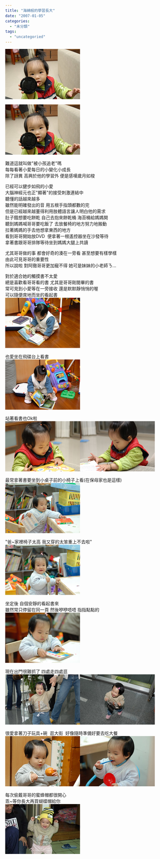```yaml
---
title: "海綿般的學習長大"
date: "2007-01-05"
categories: 
  - "未分類"
tags: 
  - "uncategoried"
---
```


![](images/341752785_cef7fa0406_m.jpg)

![](images/341752785_cef7fa0406_m.jpg)  
  
難道這就叫做"被小孩追老"嗎  
每每看著小愛每日的小變化小成長  
除了訝異 高興於他的學習外 便是感嘆歲月如梭  

已經可以健步如飛的小愛  
大腦神經元也正"顯著"的接受刺激連結中  
聽懂的話越來越多  
雖然能明確發出的音 用五根手指頭都數的完  
但是已經越來越董得利用肢體語言讓人明白他的需求  
肚子餓想要吃餅乾 自己去抱來餅乾桶 海苔桶給媽媽開  
聽到媽媽喊哥哥要吃飯了 去放餐椅的地方努力地搬動  
拉著媽媽的手去他想拿東西的地方  
看到哥哥開始放DVD  便拿著一根遙控器坐在沙發等待  
拿著書跟哥哥排隊等待坐到媽媽大腿上共讀  
  
尤其哥哥做的事 都會好奇的湊在一旁看 甚至想要有樣學樣  
由此可見哥哥的重要性  
所以說啦 對阿徹哥哥更加寵不得 她可是妹妹的小老師ㄋ...  
  
  
對於適合她的觸摸書不太愛  
總是喜歡看哥哥看的書 尤其是哥哥剛閱畢的書  
常可見到小愛等在一旁接收 還是默默靜悄悄的喔  
可以隨便席地而坐的看起書  
![](images/341749926_a756af9f19_m.jpg)  
  
也愛坐在飛碟台上看書  
![](images/341750300_c24063b5f6_m.jpg)  
  
站著看書也Ok啦  
![](images/341753385_fe8ddd1a4e_m.jpg)![](images/341753631_e571caa1ae_m.jpg)  
  
最常拿著書要坐到小桌子前的小椅子上看(在保母家也是這樣)  
![](images/341741654_f39d744e90_m.jpg)  
  
"爸~家裡椅子太高 我又穿的太笨重上不去啦"  
![](images/341741365_7fb584eb30_m.jpg)  
  
坐定後 自個安靜的看起書來   
雖然常只停留在同一頁 然後咿咿唔唔 指指點點的  
![](images/341741041_aa51c402e2_m.jpg)  
  
  
現在出門很難抓了 四處走四處逛  
![](images/332403941_be56ed13a3_m.jpg)![](images/332403415_a75e8e7968_m.jpg)  
  
很愛拿著刀子玩具+碗  逛大街  好像隨時準備好要去吃大餐  
![](images/325756924_44536d5115_m.jpg)![](images/341742484_59fc07f53d_m.jpg)  
  
每次偷戴哥哥的蜜蜂帽都很開心  
乖~等你長大再買蝴蝶帽給你  
![](images/341748443_250fd4def2_m.jpg)
